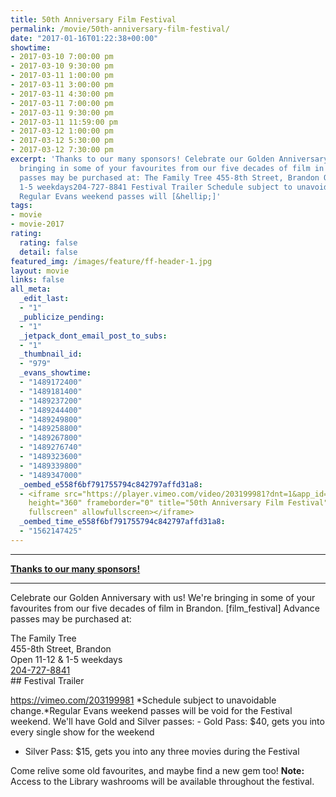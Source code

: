 ```yaml
---
title: 50th Anniversary Film Festival
permalink: /movie/50th-anniversary-film-festival/
date: "2017-01-16T01:22:38+00:00"
showtime:
- 2017-03-10 7:00:00 pm
- 2017-03-10 9:30:00 pm
- 2017-03-11 1:00:00 pm
- 2017-03-11 3:00:00 pm
- 2017-03-11 4:30:00 pm
- 2017-03-11 7:00:00 pm
- 2017-03-11 9:30:00 pm
- 2017-03-11 11:59:00 pm
- 2017-03-12 1:00:00 pm
- 2017-03-12 5:30:00 pm
- 2017-03-12 7:30:00 pm
excerpt: 'Thanks to our many sponsors! Celebrate our Golden Anniversary with us! We&#8217;re
  bringing in some of your favourites from our five decades of film in Brandon. Advance
  passes may be purchased at: The Family Tree 455-8th Street, Brandon Open 11-12 &amp;
  1-5 weekdays204-727-8841 Festival Trailer Schedule subject to unavoidable change.
  Regular Evans weekend passes will [&hellip;]'
tags:
- movie
- movie-2017
rating:
  rating: false
  detail: false
featured_img: /images/feature/ff-header-1.jpg
layout: movie
links: false
all_meta:
  _edit_last:
  - "1"
  _publicize_pending:
  - "1"
  _jetpack_dont_email_post_to_subs:
  - "1"
  _thumbnail_id:
  - "979"
  _evans_showtime:
  - "1489172400"
  - "1489181400"
  - "1489237200"
  - "1489244400"
  - "1489249800"
  - "1489258800"
  - "1489267800"
  - "1489276740"
  - "1489323600"
  - "1489339800"
  - "1489347000"
  _oembed_e558f6bf791755794c842797affd31a8:
  - <iframe src="https://player.vimeo.com/video/203199981?dnt=1&app_id=122963" width="640"
    height="360" frameborder="0" title="50th Anniversary Film Festival" allow="autoplay;
    fullscreen" allowfullscreen></iframe>
  _oembed_time_e558f6bf791755794c842797affd31a8:
  - "1562147425"
---
```


---

**[Thanks to our many sponsors!](http://evanstheatre.ca/ff-2017-sponsors/)**

---

Celebrate our Golden Anniversary with us! We're bringing in some of your favourites from our five decades of film in Brandon. \[film\_festival\] Advance passes may be purchased at: <div class="gmail_default gmail_msg">The Family Tree</div><div class="gmail_default gmail_msg">455-8th Street, Brandon</div><div class="gmail_default gmail_msg">Open 11-12 &amp; 1-5 weekdays  
[204-727-8841](tel:(204)%20727-8841)</div>## Festival Trailer

https://vimeo.com/203199981 *Schedule subject to unavoidable change.*Regular Evans weekend passes will be void for the Festival weekend. We'll have Gold and Silver passes: - Gold Pass: $40, gets you into every single show for the weekend
- Silver Pass: $15, gets you into any three movies during the Festival

Come relive some old favourites, and maybe find a new gem too! **Note:** Access to the Library washrooms will be available throughout the festival.